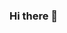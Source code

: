### Hi there 👋

<!--
**Double-T1/Double-T1** is a ✨ _special_ ✨ repository because its `README.md` (this file) appears on your GitHub profile.

Here are some ideas to get you started:

- 🔭 I’m currently working on 
course cs61a
# 🌱 I’m currently learning 
compiler/ functional programming
- 👯 I’m looking to collaborate on ...
- 🤔 I’m looking for help with ...
- 💬 Ask me about ...
- 📫 How to reach me: 
email: thisiswillchen@gmail.com
- 😄 Pronouns: he/him
- ⚡ Fun fact: ...
-->
